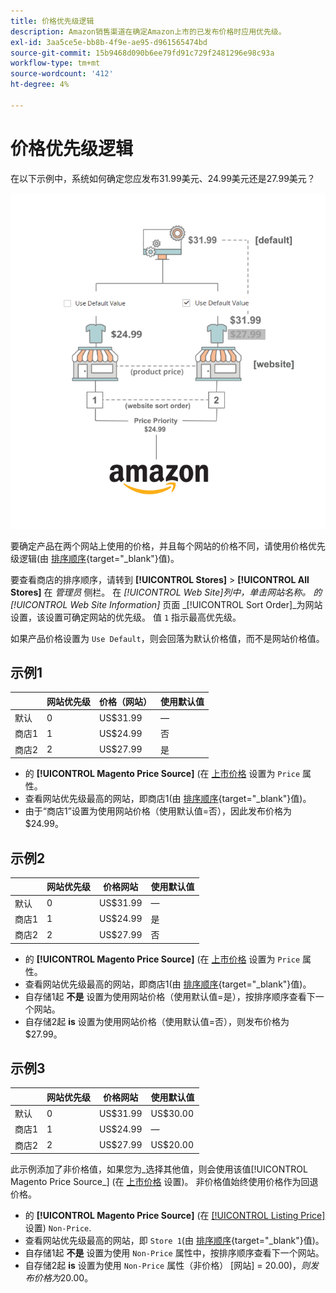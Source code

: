 ```yaml
---
title: 价格优先级逻辑
description: Amazon销售渠道在确定Amazon上市的已发布价格时应用优先级。
exl-id: 3aa5ce5e-bb8b-4f9e-ae95-d961565474bd
source-git-commit: 15b9468d090b6ee79fd91c729f2481296e98c93a
workflow-type: tm+mt
source-wordcount: '412'
ht-degree: 4%

---
```


# 价格优先级逻辑

在以下示例中，系统如何确定您应发布31.99美元、24.99美元还是27.99美元？

![商业价格范围](assets/amazon-price-scope.png)

要确定产品在两个网站上使用的价格，并且每个网站的价格不同，请使用价格优先级逻辑(由 [排序顺序](https://docs.magento.com/user-guide/stores/stores-all-create-view.html){target=&quot;_blank&quot;}值)。

要查看商店的排序顺序，请转到 **[!UICONTROL Stores]** > **[!UICONTROL All Stores]** 在 _管理员_ 侧栏。 在 _[!UICONTROL Web Site]_列中，单击网站名称。 的_[!UICONTROL Web Site Information]_ 页面 _[!UICONTROL Sort Order]_为网站设置，该设置可确定网站的优先级。 值 `1` 指示最高优先级。

如果产品价格设置为 `Use Default`，则会回落为默认价格值，而不是网站价格值。

## 示例1

|  | 网站优先级 | 价格（网站） | 使用默认值 |
|---|---|---|---|
| 默认 | 0 | US$31.99 | — |
| 商店1 | 1 | US$24.99 | 否 |
| 商店2 | 2 | US$27.99 | 是 |

- 的 **[!UICONTROL Magento Price Source]** (在 [上市价格](./listing-price.md) 设置为 `Price` 属性。
- 查看网站优先级最高的网站，即商店1(由 [排序顺序](https://docs.magento.com/user-guide/stores/stores-all-create-view.html){target=&quot;_blank&quot;}值)。
- 由于“商店1”设置为使用网站价格（使用默认值=否），因此发布价格为$24.99。

## 示例2

|  | 网站优先级 | 价格网站 | 使用默认值 |
|---|---|---|---|
| 默认 | 0 | US$31.99 | — |
| 商店1 | 1 | US$24.99 | 是 |
| 商店2 | 2 | US$27.99 | 否 |

- 的 **[!UICONTROL Magento Price Source]** (在 [上市价格](./listing-price.md) 设置为 `Price` 属性。
- 查看网站优先级最高的网站，即商店1(由 [排序顺序](https://docs.magento.com/user-guide/stores/stores-all-create-view.html){target=&quot;_blank&quot;}值)。
- 自存储1起 **不是** 设置为使用网站价格（使用默认值=是），按排序顺序查看下一个网站。
- 自存储2起 **is** 设置为使用网站价格（使用默认值=否），则发布价格为$27.99。

## 示例3

|  | 网站优先级 | 价格网站 | 使用默认值 |
|---|---|---|---|
| 默认 | 0 | US$31.99 | US$30.00 |
| 商店1 | 1 | US$24.99 | — |
| 商店2 | 2 | US$27.99 | US$20.00 |

此示例添加了非价格值，如果您为_选择其他值，则会使用该值[!UICONTROL Magento Price Source_] (在 [上市价格](./listing-price.md) 设置)。 非价格值始终使用价格作为回退价格。

- 的 **[!UICONTROL Magento Price Source]** (在 [[!UICONTROL Listing Price]](./listing-price.md) 设置) `Non-Price`.
- 查看网站优先级最高的网站，即 `Store 1`(由 [排序顺序](https://docs.magento.com/user-guide/stores/stores-all-create-view.html){target=&quot;_blank&quot;}值)。
- 自存储1起 **不是** 设置为使用 `Non-Price` 属性中，按排序顺序查看下一个网站。
- 自存储2起 **is** 设置为使用 `Non-Price` 属性（非价格） [网站] = $20.00)，则发布价格为$20.00。
